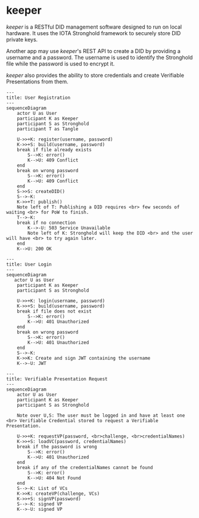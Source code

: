 # keeper

*keeper* is a RESTful DID management software designed to run on local hardware.
It uses the IOTA Stronghold framework to securely store DID private keys.

Another app may use *keeper*'s REST API to create a DID by providing a username and a password. 
The username is used to identify the Stronghold file while the password is used to encrypt it.

*keeper* also provides the ability to store credentials and create Verifiable Presentations from them.


```mermaid
---
title: User Registration
---
sequenceDiagram
    actor U as User
    participant K as Keeper
    participant S as Stronghold
    participant T as Tangle

    U->>+K: register(username, password)
    K->>+S: build(username, password)
    break if file already exists
        S-->K: error()
        K-->U: 409 Conflict
    end
    break on wrong password
        S-->K: error()
        K-->U: 409 Conflict
    end
    S->>S: createDID()
    S-->-K: 
    K->>+T: publish()
    Note left of T: Publishing a DID requires <br> few seconds of waiting <br> for PoW to finish.
    T-->-K: 
    break if no connection
        K-->-U: 503 Service Unavailable
        Note left of K: Stronghold will keep the DID <br> and the user will have <br> to try again later.
    end
    K-->U: 200 OK
```

```mermaid
---
title: User Login
---
sequenceDiagram
   actor U as User
    participant K as Keeper
    participant S as Stronghold

    U->>+K: login(username, password)
    K->>+S: build(username, password)
    break if file does not exist
        S-->K: error()
        K-->U: 401 Unauthorized
    end
    break on wrong password
        S-->K: error()
        K-->U: 401 Unauthorized
    end
    S-->-K: 
    K->>K: Create and sign JWT containing the username
    K-->-U: JWT
```

```mermaid
---
title: Verifiable Presentation Request
---
sequenceDiagram
    actor U as User
    participant K as Keeper
    participant S as Stronghold

    Note over U,S: The user must be logged in and have at least one <br> Verifiable Credential stored to request a Verifiable Presentation.

    U->>+K: requestVP(password, <br>challenge, <br>credentialNames)
    K->>+S: loadVC(password, credentialNames)
    break if the password is wrong
        S-->K: error()
        K-->U: 401 Unauthorized
    end
    break if any of the credentialNames cannot be found
        S-->K: error()
        K-->U: 404 Not Found
    end
    S-->-K: List of VCs
    K->>K: createVP(challenge, VCs)
    K->>+S: signVP(password)
    S-->-K: signed VP
    K-->-U: signed VP
```
